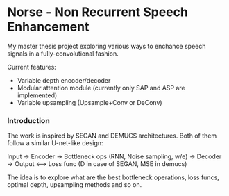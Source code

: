 # Norse - Non Recurrent Speech Enhancement
My master thesis project exploring various ways to enchance speech signals in a fully-convolutional fashion.

Current features:
- Variable depth encoder/decoder
- Modular attention module (currently only SAP and ASP are implemented)
- Variable upsampling (Upsample+Conv or DeConv)

### Introduction
The work is inspired by SEGAN and DEMUCS architectures. Both of them follow a similar U-net-like design:

Input -> Encoder -> Bottleneck ops (RNN, Noise sampling, w/e) -> Decoder -> Output <--> Loss func (D in case of SEGAN, MSE in demucs)

The idea is to explore what are the best bottleneck operations, loss funcs, optimal depth, upsampling methods and so on.
